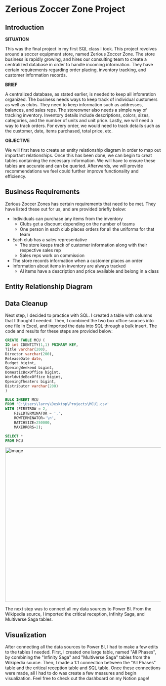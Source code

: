 # Zerious Zoccer Zone Project

## Introduction

**SITUATION**

This was the final project in my first SQL class I took. This project revolves around a soccer equipment store, named Zerious Zoccer Zone. The store business is rapidly growing, and hires our consulting team to create a centralized database in order to handle incoming information. They have certain requirements regarding order placing, inventory tracking, and customer information records. 

**BRIEF**

A centralized database, as stated earlier, is needed to keep all infomration organized. The business needs ways to keep track of individual customers as well as clubs. They need to keep information such as addresses, balances, and sales reps. The storeowner also needs a simple way of tracking inventory. Inventory details include descriptions, colors, sizes, categories, and the number of units and unit price. Lastly, we will need a way to track orders. For every order, we would need to track details such as the customer, date, items purchased, total price, etc. 

**OBJECTIVE**

We will first have to create an entity relationship diagram in order to map out important relationships. Once this has been done, we can begin to creat tables containing the necessary information. We will have to ensure these tables are accurate and can be queried. Afterwards, we will provide recommendations we feel could further improve functionality and efficiency. 

## Business Requirements

Zerious Zoccer Zones has certain requirements that need to be met. They have listed these out for us, and are provided briefly below: 

- Individuals can purchase any items from the inventory
  - Clubs get a discount depending on the number of teams
  - One person in each club places orders for all the uniforms for that team
- Each club has a sales representative
  - The store keeps track of customer information along with their respective sales rep
  - Sales reps work on commission
- The store records information when a customer places an order
- Information about items in inventory are always tracked
  - Al items have a description and price available and belong in a class
 
## Entity Relationship Diagram



## Data Cleanup

Next step, I decided to practice with SQL. I created a table with columns that I thought I needed. Then, I combined the two box office sources into one file in Excel, and imported the data into SQL through a bulk insert. The code and results for these steps are provided below:

```sql
CREATE TABLE MCU (
ID int IDENTITY(1,1) PRIMARY KEY,
Title varchar(200),
Director varchar(200),
ReleaseDate date,
Budget bigint,
OpeningWeekend bigint,
DomesticBoxOffice bigint,
WorldwideBoxOffice bigint,
OpeningTheaters bigint,
Distributor varchar(200)
)

BULK INSERT MCU
FROM 'C:\Users\larry\Desktop\Projects\MCU1.csv'
WITH (FIRSTROW = 2,
    FIELDTERMINATOR = ',',
    ROWTERMINATOR='\n',
    BATCHSIZE=250000,
    MAXERRORS=2);

SELECT *
FROM MCU
```

<img width="1000" img height="500" alt="image" src="https://user-images.githubusercontent.com/120063554/206881857-4459cda0-60bb-4220-b277-e391a789b4f5.png">

The next step was to connect all my data sources to Power BI. From the Wikipedia source, I imported the critical reception, Infinity Saga, and Multiverse Saga tables. 

## Visualization

After connecting all the data sources to Power BI, I had to make a few edits to the tables I needed. First, I created one large table, named "All Phases", by combining the "Infinity Saga" and "Multiverse Saga" tables from the Wikipedia source. Then, I made a 1:1 connection between the "All Phases" table and the critical reception table and SQL table. Once these connections were made, all I had to do was create a few measures and begin visualization. Feel free to check out the dashboard on my Notion page!

